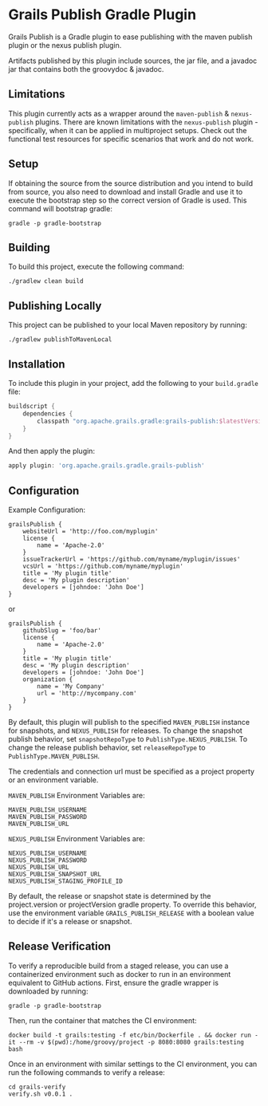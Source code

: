 <!--
SPDX-License-Identifier: Apache-2.0

Licensed under the Apache License, Version 2.0 (the "License");
you may not use this file except in compliance with the License.
You may obtain a copy of the License at

    https://www.apache.org/licenses/LICENSE-2.0

Unless required by applicable law or agreed to in writing, software
distributed under the License is distributed on an "AS IS" BASIS,
WITHOUT WARRANTIES OR CONDITIONS OF ANY KIND, either express or implied.
See the License for the specific language governing permissions and
limitations under the License.
-->

Grails Publish Gradle Plugin
========

Grails Publish is a Gradle plugin to ease publishing with the maven publish plugin or the nexus publish plugin.

Artifacts published by this plugin include sources, the jar file, and a javadoc jar that contains both the groovydoc &
javadoc.

Limitations
---

This plugin currently acts as a wrapper around the `maven-publish` & `nexus-publish` plugins. There are known
limitations with the `nexus-publish` plugin - specifically, when it can be applied in multiproject setups. Check out the
functional test resources for specific scenarios that work and do not work.

Setup
---
If obtaining the source from the source distribution and you intend to build from source, you also need to download and
install Gradle and use it to execute the bootstrap step so the correct version of Gradle is used. This command will bootstrap gradle: 

```shell
gradle -p gradle-bootstrap
```

Building
---
To build this project, execute the following command:

```shell
./gradlew clean build
```

Publishing Locally
---
This project can be published to your local Maven repository by running:

```shell
./gradlew publishToMavenLocal
```

Installation
---
To include this plugin in your project, add the following to your `build.gradle` file:

```groovy
buildscript {
    dependencies {
        classpath "org.apache.grails.gradle:grails-publish:$latestVersion"
    }
}
```

And then apply the plugin:

```groovy
apply plugin: 'org.apache.grails.gradle.grails-publish'
```

Configuration
---
Example Configuration:

    grailsPublish {
        websiteUrl = 'http://foo.com/myplugin'
        license {
            name = 'Apache-2.0'
        }
        issueTrackerUrl = 'https://github.com/myname/myplugin/issues'
        vcsUrl = 'https://github.com/myname/myplugin'
        title = 'My plugin title'
        desc = 'My plugin description'
        developers = [johndoe: 'John Doe']
    }

or

    grailsPublish {
        githubSlug = 'foo/bar'
        license {
            name = 'Apache-2.0'
        }
        title = 'My plugin title'
        desc = 'My plugin description'
        developers = [johndoe: 'John Doe']
        organization {
            name = 'My Company'
            url = 'http://mycompany.com'
        }
    }

By default, this plugin will publish to the specified `MAVEN_PUBLISH` instance for snapshots, and `NEXUS_PUBLISH` for
releases. To change the snapshot publish behavior, set `snapshotRepoType` to `PublishType.NEXUS_PUBLISH`. To change the
release publish behavior, set `releaseRepoType` to `PublishType.MAVEN_PUBLISH`.

The credentials and connection url must be specified as a project property or an environment variable.

`MAVEN_PUBLISH` Environment Variables are:

    MAVEN_PUBLISH_USERNAME
    MAVEN_PUBLISH_PASSWORD
    MAVEN_PUBLISH_URL

`NEXUS_PUBLISH` Environment Variables are:

    NEXUS_PUBLISH_USERNAME
    NEXUS_PUBLISH_PASSWORD
    NEXUS_PUBLISH_URL
    NEXUS_PUBLISH_SNAPSHOT_URL
    NEXUS_PUBLISH_STAGING_PROFILE_ID

By default, the release or snapshot state is determined by the project.version or projectVersion gradle property. To
override this behavior, use the environment variable `GRAILS_PUBLISH_RELEASE` with a boolean value to decide if it's a
release or snapshot.

## Release Verification

To verify a reproducible build from a staged release, you can use a containerized environment such as docker to run in an environment equivalent to GitHub actions. First, ensure the gradle wrapper is downloaded by running:

```shell
gradle -p gradle-bootstrap
```

Then, run the container that matches the CI environment:

```shell
docker build -t grails:testing -f etc/bin/Dockerfile . && docker run -it --rm -v $(pwd):/home/groovy/project -p 8080:8080 grails:testing bash
```

Once in an environment with similar settings to the CI environment, you can run the following commands to verify a release:

```shell
cd grails-verify
verify.sh v0.0.1 .
```
